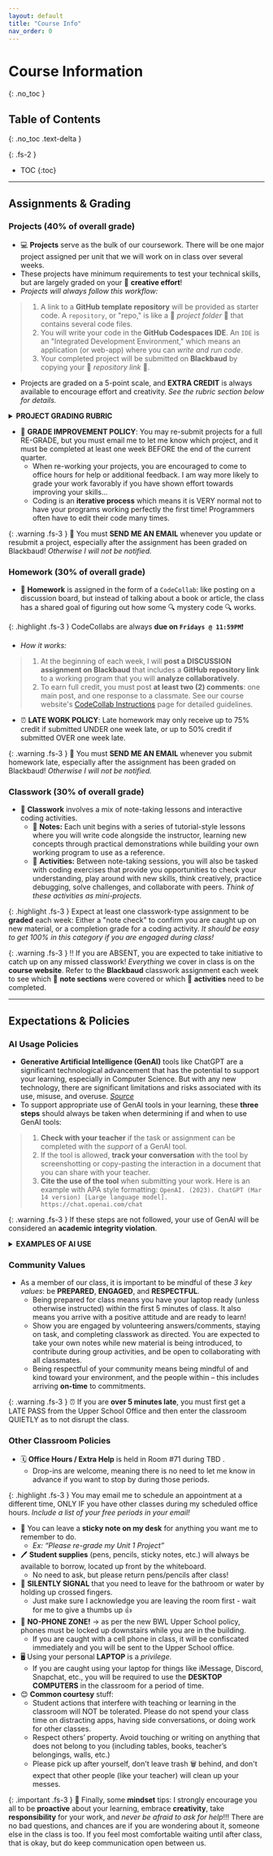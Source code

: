 ```yaml
---
layout: default
title: "Course Info"
nav_order: 0
---
```


# Course Information
{: .no_toc }

## Table of Contents
{: .no_toc .text-delta }

{: .fs-2 }
- TOC
{:toc}

---
## Assignments & Grading

### Projects (40% of overall grade)
* 💻 **Projects** serve as the bulk of our coursework. There will be one major project assigned per unit that we will work on in class over several weeks.
 * These projects have minimum requirements to test your technical skills, but are largely graded on your 🎨 **creative effort**!   
* _Projects will always follow this workflow:_
> 1. A link to a **GitHub template repository** will be provided as starter code. A `repository`, or "repo," is like a 📂 _project folder_ 📂 that contains several code files.
> 2. You will write your code in the **GitHub Codespaces IDE**. An `IDE` is an "Integrated Development Environment," which means an application (or web-app) where you can _write and run code_.
> 3. Your completed project will be submitted on **Blackbaud** by copying your 🔗 _repository link_ 🔗. 

* Projects are graded on a 5-point scale, and **EXTRA CREDIT** is always available to encourage effort and creativity. _See the rubric section below for details._

<html>
 
<details>
<summary><strong class="text-purple-100">PROJECT GRADING RUBRIC</strong></summary>

<p class="fs-3 highlight">Programming projects are evaluated via a <strong>qualitative system</strong> considering a program’s efficiency, legibility, correctness, completeness, comments, etc. The grading rubric employs a 5-point scale. The assignment score is then adjusted to be out of 10 points, such that students earn a baseline of 50% credit for submitted work. Extra credit may be awarded for exceptional effort!</p>

<div>
<table><thead>
  <tr>
    <th class="text-center fw-700">EVALUATION</th>
    <th class="text-center fw-700">SCORE</th>
    <th class="text-center fw-700">PERCENT</th>
  </tr></thead>
<tbody>
  <tr>
    <td class="fs-1">A submission that exceeds standard expectations, often reflecting additional work beyond the requirements or gets the job done in a particularly elegant way. Rarely awarded, but well-earned.</td>
    <td class="text-center">6/5</td>
    <td class="text-center">110%</td>
  </tr>
  <tr>
    <td class="fs-1">A submission that satisfies all the requirements for the assignment and demonstrates sufficient effort. It reflects solid understanding and a job well done.</td>
    <td class="text-center">5/5</td>
    <td class="text-center">100%</td>
  </tr>
  <tr>
    <td class="fs-1">A submission that meets most of the requirements for the assignment, possibly with a few small problems. Alternatively, it may meet all of the base requirements but through a "bare minimum" effort.</td>
    <td class="text-center">4/5</td>
    <td class="text-center">90%</td>
  </tr>
  <tr>
    <td class="fs-1">A submission that has several problems that cause it to fall short of the requirements for the assignment. It may also demonstrate some misunderstanding of the underlying concepts.</td>
    <td class="text-center">3/5</td>
    <td class="text-center">80%</td>
  </tr>
  <tr>
    <td class="fs-1">A submission that has extremely serious problems (i.e. the program does not compile or run), but nonetheless shows some effort and understanding.</td>
    <td class="text-center">2/5</td>
    <td class="text-center">70%</td>
  </tr>
  <tr>
    <td class="fs-1">A submission that shows little effort and does not represent passing work.</td>
    <td class="text-center">1/5</td>
    <td class="text-center">60%</td>
  </tr>
  <tr>
    <td class="fs-1">Assignment “submitted” but has insufficient evidence of individual work.</td>
    <td class="text-center">0/5</td>
    <td class="text-center">50%</td>
  </tr>
</tbody></table>
</div>

</details>
</html>

* 💯 **GRADE IMPROVEMENT POLICY**: You may <span class="highlighter">re-submit projects for a full RE-GRADE</span>, but you must email me to let me know which project, and it must be completed at least one week BEFORE the end of the current quarter.
  * When re-working your projects, you are encouraged to come to office hours for help or additional feedback. I am way more likely to grade your work favorably if you have shown effort towards improving your skills...
  * Coding is an **iterative process** which means it is VERY normal not to have your programs working perfectly the first time! Programmers often have to edit their code many times.
  
{: .warning .fs-3 }
📧 You must **SEND ME AN EMAIL** whenever you update or resubmit a project, especially after the assignment has been graded on Blackbaud! _Otherwise I will not be notified._

### Homework (30% of overall grade)
* 💬 **Homework** is assigned in the form of a `CodeCollab`: like posting on a discussion board, but instead of talking about a book or article, the class has a shared goal of figuring out how some 🔍 mystery code 🔍 works.

{: .highlight .fs-3 }
CodeCollabs are always **due on `Fridays @ 11:59PM`**❗

* _How it works:_
> 1. At the beginning of each week, I will **post a DISCUSSION assignment on Blackbaud** that includes a **GitHub repository link** to a working program that you will **analyze collaboratively**.
> 2. To earn full credit, you must post **at least two (2) comments**: one main post, and one response to a classmate. See our course website's [CodeCollab Instructions](https://coderina.dev/pythondocs/docs/ref/codecollab.html) page for detailed guidelines.

* ⏰ **LATE WORK POLICY**: Late homework may only receive up to <span class="highlighter">75% credit if submitted UNDER one week late</span>, or up to <span class="highlighter">50% credit if submitted OVER one week late</span>.

{: .warning .fs-3 }
📧 You must **SEND ME AN EMAIL** whenever you submit homework late, especially after the assignment has been graded on Blackbaud! _Otherwise I will not be notified._

### Classwork (30% of overall grade)
* 📝 **Classwork** involves a mix of note-taking lessons and interactive coding activities.
  * 📓 **Notes:** Each unit begins with a series of tutorial-style lessons where you will write code alongside the instructor, learning new concepts through practical demonstrations while building your own working program to use as a reference.
  * 🎯 **Activities:** Between note-taking sessions, you will also be tasked with coding exercises that provide you opportunities to check your understanding, play around with new skills, think creatively, practice debugging, solve challenges, and collaborate with peers. _Think of these activities as mini-projects._

{: .highlight .fs-3 }
Expect at least one classwork-type assignment to be **graded** each week: Either a "note check" to confirm you are caught up on new material, or a completion grade for a coding activity. _It should be easy to get 100% in this category if you are engaged during class!_

{: .warning .fs-3 }
‼️ If you are ABSENT, you are expected to take initiative to catch up on any missed classwork! _Everything_ we cover in class is on the **course website**. Refer to the **Blackbaud** classwork assignment each week to see which 📓 **note sections** were covered or which 🎯 **activities** need to be completed. 

---

## Expectations & Policies

### AI Usage Policies 
* **Generative Artificial Intelligence (GenAI)** tools like ChatGPT are a significant technological advancement that has the potential to support your learning, especially in Computer Science. But with any new technology, there are significant limitations and risks associated with its use, misuse, and overuse. *[Source](https://www.aiforeducation.io/ai-resources/drafting-a-genai-academic-policy)*
* To support appropriate use of GenAI tools in your learning, these **three steps** should always be taken when determining if and when to use GenAI tools:

> 1. **Check with your teacher** if the task or assignment can be completed with the _support_ of a GenAI tool.
> 2. If the tool is allowed, **track your conversation** with the tool by screenshotting or copy-pasting the interaction in a document that you can share with your teacher.
> 3. **Cite the use of the tool** when submitting your work. Here is an example with APA style formatting: `OpenAI. (2023). ChatGPT (Mar 14 version) [Large language model]. https://chat.openai.com/chat`

{: .warning .fs-3 }
If these steps are not followed, your use of GenAI will be considered an **academic integrity violation**.

<html>
<details>
<summary><strong class="text-purple-100">EXAMPLES OF AI USE</strong></summary>

<p class="fs-3 highlight">These examples are specific to my Computer Science classes and are subject to change as we explore appropriate AI usage throughout the year. <strong>Rule of thumb:</strong> Always check with your teacher before using GenAI tools!!!</p>

<div>
<table><thead>
  <tr>
    <th class="text-center fw-700">Appropriate Use</th>
    <th class="text-center fw-700">Inappropriate Use</th>
  </tr></thead>
<tbody>
  <tr>
    <td class="fs-1">
     <ul>
      <li>Help brainstorm creative ideas</li>
      <li>Explain concepts in a different way</li>
      <li>Critique and provide feedback on code</li>
      <li>Teach how to add a new, specific feature to an <strong>already working</strong> program</li>
     </ul>
    </td>
   <td class="fs-1">
     <ul>
      <li>Completing any written assignments, like homework discussions</li>
      <li>Asking GenAI to write a significant portion of code for a program</li>
      <li>Copying any amount of code without understanding how it works</li>
      <li>Not asking for permission to use GenAI tools, not checking for inaccuracies, and not citing work with GenAI</li>
     </ul>
    </td>
  </tr>
</tbody></table>
</div>

</details>
</html>

### Community Values

* As a member of our class, it is important to be mindful of these _3 key values_: be **PREPARED**, **ENGAGED**, and **RESPECTFUL**.
  * Being <span class="highlighter">prepared</span> for class means you have your laptop ready (unless otherwise instructed) within the first 5 minutes of class. It also means you arrive with a positive attitude and are ready to learn!
  * Show you are <span class="highlighter">engaged</span> by volunteering answers/comments, staying on task, and completing classwork as directed. You are expected to take your own notes while new material is being introduced, to contribute during group activities, and be open to collaborating with all classmates.
  * Being <span class="highlighter">respectful</span> of your community means being mindful of and kind toward your environment, and the people within – this includes arriving **on-time** to commitments.

{: .warning .fs-3 }
⏰ If you are **over 5 minutes late**, you must first get a LATE PASS from the Upper School Office and then enter the classroom QUIETLY as to not disrupt the class. 

### Other Classroom Policies
* 🗓️ **Office Hours / Extra Help** is held in <span class="highlighter">Room #71</span> during <span class="highlighter"> TBD </span>.
  * Drop-ins are welcome, meaning there is no need to let me know in advance if you want to stop by during those periods.  
 
{: .highlight .fs-3 } 
You may email me to schedule an appointment at a different time, ONLY IF you have other classes during my scheduled office hours. _Include a list of your free periods in your email!_

* 📝 You can leave a **sticky note on my desk** for anything you want me to remember to do.
  * _Ex: “Please re-grade my Unit 1 Project”_
* 🖊️ **Student supplies** (pens, pencils, sticky notes, etc.) will always be available to borrow, located up front by the whiteboard.
  * No need to ask, but please return pens/pencils after class! 
* 🤞 **SILENTLY SIGNAL** that you need to leave for the bathroom or water by holding up crossed fingers.
  * Just make sure I acknowledge you are leaving the room first - wait for me to give a thumbs up 👍
* 📱 **NO-PHONE ZONE!** → as per the new BWL Upper School policy, phones must be locked up downstairs while you are in the building.
  * If you are caught with a cell phone in class, it will be confiscated immediately and you will be sent to the Upper School office.
* 🖥️ Using your personal **LAPTOP** is a _privilege_.
  * If you are caught using your laptop for things like iMessage, Discord, Snapchat, etc., you will be required to use the **DESKTOP COMPUTERS** in the classroom for a period of time.
* 😊 **Common courtesy** stuff:
  * Student actions that interfere with teaching or learning in the classroom will NOT be tolerated. Please do not spend your class time on distracting apps, having side conversations, or doing work for other classes. 
  * Respect others’ property. Avoid touching or writing on anything that does not belong to you (including tables, books, teacher’s belongings, walls, etc.)
  * Please pick up after yourself, don't leave trash 🗑️ behind, and don't expect that other people (like your teacher) will clean up your messes.

{: .important .fs-3 }
🧠 Finally, some **mindset** tips: I strongly encourage you all to be **proactive** about your learning, embrace **creativity**, take **responsibility** for your work, and _never be afraid to ask for help_!!! There are no bad questions, and chances are if you are wondering about it, someone else in the class is too. If you feel most comfortable waiting until after class, that is okay, but do keep communication open between us.
